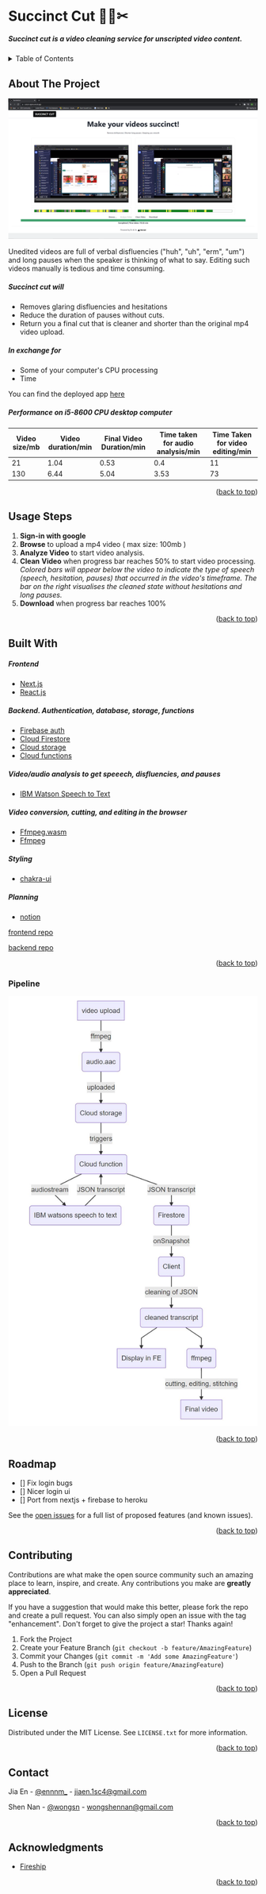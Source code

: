 <div id="top"></div>

# Succinct Cut 🎥🧹✂

##### Succinct cut is a video cleaning service for unscripted video content. 

<!-- TABLE OF CONTENTS -->

<details>
  <summary>Table of Contents</summary>
  <ol>
    <li>
      <a href="#about-the-project">About The Project</a>
    </li>
    <li><a href="#usage-steps">Usage Steps</a></li>
    <li><a href="#built-with">Built With</a></li>
    <li><a href="#pipeline">Pipeline</a></li>
    <li><a href="#roadmap">Roadmap</a></li>
    <li><a href="#contributing">Contributing</a></li>
    <li><a href="#license">License</a></li>
    <li><a href="#contact">Contact</a></li>
    <li><a href="#acknowledgments">Acknowledgments</a></li>
  </ol>
</details>

<!-- ABOUT THE PROJECT -->

## About The Project

![succinct cut final screenshot](/images/6_sc.png)



Unedited videos are full of verbal disfluencies  ("huh", "uh", "erm", "um") and long pauses when the speaker is thinking of what to say. Editing such videos manually is tedious and time consuming.

##### Succinct cut will

- Removes glaring disfluencies and hesitations
- Reduce the duration of pauses without cuts.
- Return you a final cut that is cleaner and shorter than the original mp4 video upload.

##### In exchange for

- Some of your computer's CPU processing 
- Time

You can find the deployed app [here](http://cutcut-sigma.vercel.app/)

##### Performance on i5-8600 CPU desktop computer

| Video size/mb | Video duration/min | Final Video Duration/min | Time taken for audio analysis/min | Time Taken for video editing/min |
| ------------- | ------------------ | ------------------------ | --------------------------------- | -------------------------------- |
| 21            | 1.04               | 0.53                     | 0.4                               | 11                               |
| 130           | 6.44               | 5.04                     | 3.53                              | 73                               |



<p align="right">(<a href="#top">back to top</a>)</p>

## Usage Steps

1. __Sign-in with google__
2. __Browse__ to upload a mp4 video ( max size: 100mb )
3. __Analyze Video__ to start video analysis.
4. __Clean__ __Video__ when progress bar reaches 50% to start video processing. 
   *Colored bars will appear below the video to indicate the type of speech (speech, hesitation, pauses) that occurred in the video's timeframe. 
   The bar on the right visualises the cleaned state without hesitations and long pauses.*
5. __Download__ when progress bar reaches 100%

<p align="right">(<a href="#top">back to top</a>)</p>

## Built With

##### Frontend

* [Next.js](https://nextjs.org/)
* [React.js](https://reactjs.org/)

##### Backend. Authentication, database, storage, functions

* [Firebase auth](https://firebase.google.com/docs/auth)
* [Cloud Firestore](https://firebase.google.com/docs/firestore)
* [Cloud storage](https://firebase.google.com/docs/storage)
* [Cloud functions](https://firebase.google.com/docs/functions)

##### Video/audio analysis to get speeech, disfluencies, and pauses

- [IBM Watson Speech to Text](https://www.ibm.com/sg-en/cloud/watson-speech-to-text)

##### Video conversion, cutting, and editing in the browser

- [Ffmpeg.wasm](https://github.com/ffmpegwasm/ffmpeg.wasm)
- [Ffmpeg](https://www.ffmpeg.org/)

##### Styling

- [chakra-ui](https://chakra-ui.com/)

##### Planning

- [notion](https://wongshennan.notion.site/Video-Editor-Transcription-2877c4a64f5b46fdaace8af30a474a5d)



[frontend repo](https://github.com/Ennnm/succinct-cut)

[backend repo](https://github.com/Ennnm/succinct-cut-cloudfunc)

<p align="right">(<a href="#top">back to top</a>)</p>

### Pipeline

![flowchart](/images/pipeline_mermaid.JPG)

<p align="right">(<a href="#top">back to top</a>)</p>

<!-- ROADMAP -->

## Roadmap

- [] Fix login bugs
- [] Nicer login ui
- [] Port from nextjs + firebase to heroku

See the [open issues](https://github.com/github_username/repo_name/issues) for a full list of proposed features (and known issues).

<p align="right">(<a href="#top">back to top</a>)</p>



<!-- CONTRIBUTING -->

## Contributing

Contributions are what make the open source community such an amazing place to learn, inspire, and create. Any contributions you make are **greatly appreciated**.

If you have a suggestion that would make this better, please fork the repo and create a pull request. You can also simply open an issue with the tag "enhancement".
Don't forget to give the project a star! Thanks again!

1. Fork the Project
2. Create your Feature Branch (`git checkout -b feature/AmazingFeature`)
3. Commit your Changes (`git commit -m 'Add some AmazingFeature'`)
4. Push to the Branch (`git push origin feature/AmazingFeature`)
5. Open a Pull Request

<p align="right">(<a href="#top">back to top</a>)</p>



<!-- LICENSE -->

## License

Distributed under the MIT License. See `LICENSE.txt` for more information.

<p align="right">(<a href="#top">back to top</a>)</p>



<!-- CONTACT -->

## Contact

Jia En - [@ennnm_](https://twitter.com/ennnm_) - jiaen.1sc4@gmail.com

Shen Nan - [@wongsn](https://twitter.com/wongsn) - wongshennan@gmail.com

<p align="right">(<a href="#top">back to top</a>)</p>



<!-- ACKNOWLEDGMENTS -->

## Acknowledgments

* [Fireship ](https://www.youtube.com/watch?v=-OTc0Ki7Sv0)

<p align="right">(<a href="#top">back to top</a>)</p>



<!-- MARKDOWN LINKS & IMAGES -->
<!-- https://www.markdownguide.org/basic-syntax/#reference-style-links -->

[contributors-shield]: https://img.shields.io/github/contributors/github_username/repo_name.svg?style=for-the-badge
[contributors-url]: https://github.com/github_username/repo_name/graphs/contributors
[forks-shield]: https://img.shields.io/github/forks/github_username/repo_name.svg?style=for-the-badge
[forks-url]: https://github.com/github_username/repo_name/network/members
[stars-shield]: https://img.shields.io/github/stars/github_username/repo_name.svg?style=for-the-badge
[stars-url]: https://github.com/github_username/repo_name/stargazers
[issues-shield]: https://img.shields.io/github/issues/github_username/repo_name.svg?style=for-the-badge
[issues-url]: https://github.com/github_username/repo_name/issues
[license-shield]: https://img.shields.io/github/license/github_username/repo_name.svg?style=for-the-badge
[license-url]: https://github.com/github_username/repo_name/blob/master/LICENSE.txt
[linkedin-shield]: https://img.shields.io/badge/-LinkedIn-black.svg?style=for-the-badge&logo=linkedin&colorB=555
[linkedin-url]: https://linkedin.com/in/linkedin_username
[product-screenshot]: images/screenshot.png

